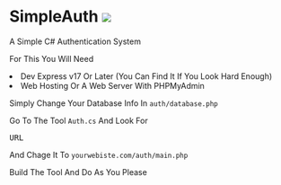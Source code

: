 # SimpleAuth <a href="https://inception.menu/Discord/"><img src="https://discordapp.com/api/guilds/407992826740211715/embed.png?style=shield"></a>
A Simple C# Authentication System

For This You Will Need 
<li>Dev Express v17 Or Later (You Can Find It If You Look Hard Enough)</li>
<li>Web Hosting Or A Web Server With PHPMyAdmin</li>

Simply Change Your Database Info In <code>auth/database.php</code> 

Go To The Tool <code>Auth.cs</code> And Look For <pre>URL</pre> And Chage It To <code>yourwebiste.com/auth/main.php</code> 

Build The Tool And Do As You Please

